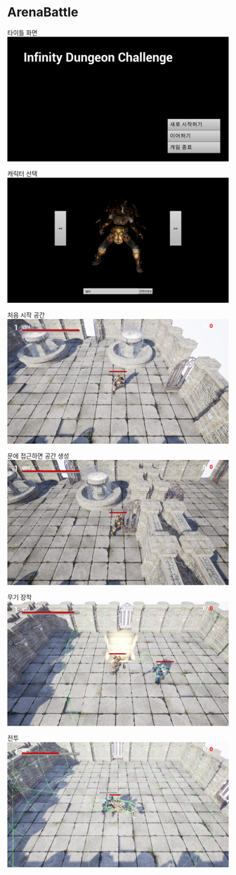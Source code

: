 # ArenaBattle

타이틀 화면
![title](./image/title.png)

캐릭터 선택
![title2](./image/title2.png)

처음 시작 공간
![1](./image/1.png)

문에 접근하면 공간 생성
![2](./image/2.png)

무기 장착
![3](./image/3.png)

전투
![4](./image/4.png)